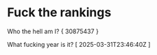 # Fuck the rankings

Who the hell am I?
{ 30875437 }

What fucking year is it?
[ 2025-03-31T23:46:40Z ]
